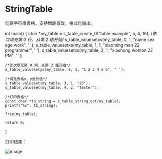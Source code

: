 # StringTable
创建字符串表格，支持增删查改，格式化输出。

int main()
{
    char *my_table = s_table_create_0("table example", 5, 4, 16);
    /*依次填充第 0 行，从第 2 格开始*/
    s_table_valuesetxs(my_table, 0, 1, "name sex age work", ' ');
    s_table_valuesetxs(my_table, 1, 1, "xiaoming man 22 programmer", ' ');
    s_table_valuesetxs(my_table, 2, 1, "xiaohong woman 22 PM", ' ');

    /*依次填充第 0 列，从第 2 格开始*/
    s_table_valuesetys(my_table, 0, 1, "1 2 3 4 5 6", ' ');

    /*填充表格x，y处的值*/
    s_table_valueset(my_table, 3, 1, "23");
    s_table_valueset(my_table, 4, 2, "tester");

    /*打印表格*/
    const char *tb_string = s_table_string_get(my_table);
    printf("%s", tb_string);

    free(my_table);

    return 0;
}

打印结果：

![image](https://user-images.githubusercontent.com/48472195/162560809-b593b2a0-5442-4ad8-a875-2437c1e11731.png)


